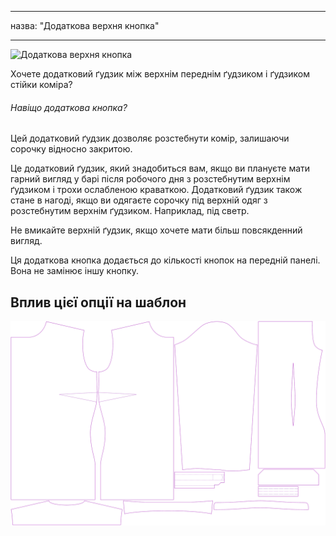 - - -
назва: "Додаткова верхня кнопка"
- - -

![Додаткова верхня кнопка](extratopbutton.svg)

Хочете додатковий ґудзик між верхнім переднім ґудзиком і ґудзиком стійки коміра?

<Note>

###### Навіщо додаткова кнопка?

Цей додатковий ґудзик дозволяє розстебнути комір, залишаючи сорочку відносно закритою.

Це додатковий ґудзик, який знадобиться вам, якщо ви плануєте мати гарний вигляд у барі після робочого дня з розстебнутим верхнім ґудзиком і трохи ослабленою краваткою.
Додатковий ґудзик також стане в нагоді, якщо ви одягаєте сорочку під верхній одяг з розстебнутим верхнім ґудзиком. Наприклад, під светр.

Не вмикайте верхній ґудзик, якщо хочете мати більш повсякденний вигляд.

Ця додаткова кнопка додається до кількості кнопок на передній панелі. Вона не замінює іншу кнопку.

</Note>

## Вплив цієї опції на шаблон

![На цьому зображенні показано вплив цієї опції шляхом накладання декількох варіантів, які мають різне значення для цієї опції](simone_extratopbutton_sample.svg "Вплив цієї опції на шаблон")
